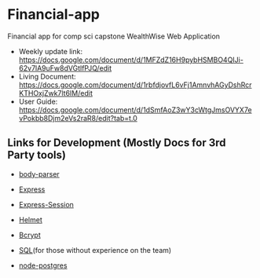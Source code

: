 # Financial-app
Financial app for comp sci capstone
WealthWise Web Application

- Weekly update link: https://docs.google.com/document/d/1MFZdZ16H9pybHSMBO4QIJi-62v7lA9uFw8dVGtlfPJQ/edit
- Living Document: https://docs.google.com/document/d/1rbfdjovfL6vFj1AmnvhAGyDshRcrKTHOxjZwk7lt6IM/edit
- User Guide: https://docs.google.com/document/d/1dSmfAoZ3wY3cWtgJmsOVYX7evPokbb8Djm2eVs2raR8/edit?tab=t.0


## Links for Development (Mostly Docs for 3rd Party tools)

- [body-parser](https://www.npmjs.com/package/body-parser)

- [Express](https://expressjs.com)

- [Express-Session](https://www.npmjs.com/package/express-session)

- [Helmet](https://helmetjs.github.io)

- [Bcrypt](https://www.npmjs.com/package/bcrypt)

- [SQL](https://www.w3schools.com/sql/)(for those without experience on the team)

- [node-postgres](https://www.npmjs.com/package/pg)

